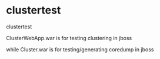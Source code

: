 # clustertest
clustertest

ClusterWebApp.war is for testing clustering in jboss

while Cluster.war is for testing/generating coredump in jboss
